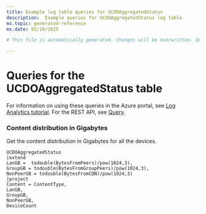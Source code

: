```yaml
---
title: Example log table queries for UCDOAggregatedStatus
description:  Example queries for UCDOAggregatedStatus log table
ms.topic: generated-reference
ms.date: 02/18/2025

# This file is automatically generated. Changes will be overwritten. Do not change this file directly. 

---
```


# Queries for the UCDOAggregatedStatus table

For information on using these queries in the Azure portal, see [Log Analytics tutorial](/azure/azure-monitor/logs/log-analytics-tutorial). For the REST API, see [Query](/rest/api/loganalytics/query).


### Content distribution in Gigabytes  


Get the content distribution in Gigabytes for all the devices.  

```query
UCDOAggregatedStatus 
|extend   
LanGB =  todouble(BytesFromPeers)/pow(1024,3),
GroupGB = todouble(BytesFromGroupPeers)/pow(1024,3),
NonPeerGB = todouble(BytesFromCDN)/pow(1024,3)
|project 
Content = ContentType,
LanGB,
GroupGB, 
NonPeerGB, 
DeviceCount
```

